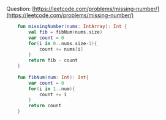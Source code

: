 Question: [https://leetcode.com/problems/missing-number/](https://leetcode.com/problems/missing-number/)
```kotlin
    fun missingNumber(nums: IntArray): Int {
        val fib = fibNum(nums.size)
        var count = 0
        for(i in 0..nums.size-1){
            count += nums[i]
        }
        return fib - count
    }
    
    fun fibNum(num: Int): Int{
        var count = 0
        for(i in 1..num){
            count += i
        }
        return count
    }
```
